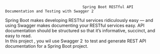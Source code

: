                                        Spring Boot RESTful API Documentation and Testing with Swagger 2

Spring Boot makes developing RESTful services ridiculously easy — and using Swagger makes documenting your RESTful services easy. API documentation should be structured so that it’s informative, succinct, and easy to read.  
In this project , you wil use Swagger 2 to test and generate REST API documentation for a Spring Boot project.
